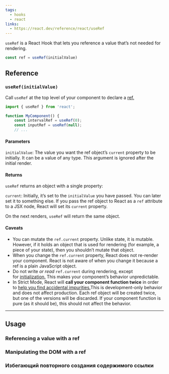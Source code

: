 ```yaml
---
tags:
  - hooks
  - react
links:
  - https://react.dev/reference/react/useRef
---
```

`useRef` is a React Hook that lets you reference a value that’s not needed for rendering.

```js
const ref = useRef(initialValue)
```

## Reference

### `useRef(initialValue)`

Call `useRef` at the top level of your component to declare a [ref.](https://react.dev/learn/referencing-values-with-refs)

```js
import { useRef } from 'react';

function MyComponent() {  
	const intervalRef = useRef(0);  
	const inputRef = useRef(null);  
	// ...
```


#### Parameters
 `initialValue`: The value you want the ref object’s `current` property to be initially. It can be a value of any type. This argument is ignored after the initial render.

#### Returns 

`useRef` returns an object with a single property:

 `current`: Initially, it’s set to the `initialValue` you have passed. You can later set it to something else. If you pass the ref object to React as a `ref` attribute to a JSX node, React will set its `current` property.

On the next renders, `useRef` will return the same object.
#### Caveats 

- You can mutate the `ref.current` property. Unlike state, it is mutable. However, if it holds an object that is used for rendering (for example, a piece of your state), then you shouldn’t mutate that object.
- When you change the `ref.current` property, React does not re-render your component. React is not aware of when you change it because a ref is a plain JavaScript object.
- Do not write _or read_ `ref.current` during rendering, except for [initialization.](https://react.dev/reference/react/useRef#avoiding-recreating-the-ref-contents) This makes your component’s behavior unpredictable.
- In Strict Mode, React will **call your component function twice** in order to [help you find accidental impurities.](https://react.dev/reference/react/useState#my-initializer-or-updater-function-runs-twice)This is development-only behavior and does not affect production. Each ref object will be created twice, but one of the versions will be discarded. If your component function is pure (as it should be), this should not affect the behavior.

---
## Usage

### Referencing a value with a ref
### Manipulating the DOM with a ref
### Избегающий повторного создания содержимого ссылки